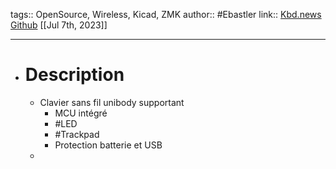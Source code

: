 tags:: OpenSource, Wireless, Kicad, ZMK
author:: #Ebastler
link:: [Kbd.news](https://kbd.news/Osprey-1743.html) [Github](https://github.com/ebastler/osprey) 
[[Jul 7th, 2023]] 
***

- # Description
	- Clavier sans fil unibody supportant
		- MCU intégré
		- #LED
		- #Trackpad
		- Protection batterie et USB
	-